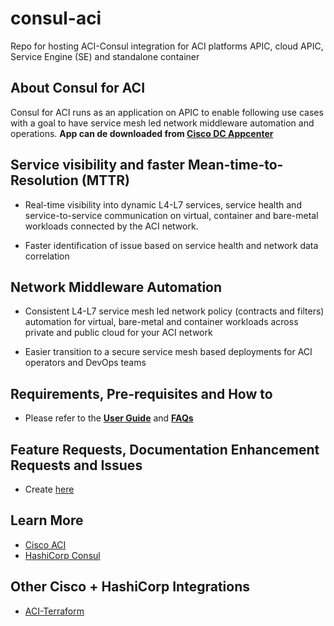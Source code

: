 # consul-aci
Repo for hosting ACI-Consul integration for ACI platforms APIC, cloud APIC, Service Engine (SE) and standalone container

## About Consul for ACI
Consul for ACI runs as an application on APIC to enable following use cases with a goal to have service mesh led network middleware automation and operations.
**App can de downloaded from [Cisco DC Appcenter](https://dcappcenter.cisco.com/consul-extension-for-aci-beta.html)**


## Service visibility and faster Mean-time-to-Resolution (MTTR)

* Real-time visibility into dynamic L4-L7 services, service health and service-to-service communication on virtual, container and bare-metal workloads connected by the ACI network.

* Faster identification of issue based on service health and network data correlation 

## Network Middleware Automation

* Consistent L4-L7 service mesh led network policy (contracts and filters) automation for virtual, bare-metal and container workloads across private and public cloud for your ACI network  

* Easier transition to a secure service mesh based deployments for ACI operators and DevOps teams

## Requirements, Pre-requisites and How to

* Please refer to the **[User Guide](https://github.com/ciscoecosystem/consul-aci/blob/devel/Consul%20Extension%20for%20ACI%20-%20User%20Guide.pdf)** and **[FAQs](https://github.com/ciscoecosystem/consul-aci/blob/devel/Consul%20Extension%20for%20ACI%20-%20FAQs.pdf)**

## Feature Requests, Documentation Enhancement Requests and Issues

* Create [here](https://github.com/ciscoecosystem/consul-aci/issues)

## Learn More

* [Cisco ACI](https://www.cisco.com/c/en/us/solutions/data-center-virtualization/application-centric-infrastructure/index.html)
* [HashiCorp Consul](https://www.consul.io/)

## Other Cisco + HashiCorp Integrations

* [ACI-Terraform](https://www.terraform.io/docs/providers/aci/index.html)

